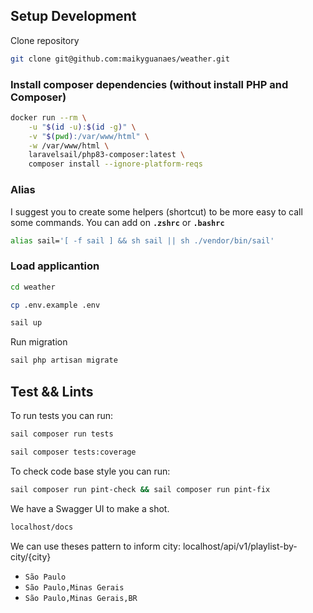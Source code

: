
## Setup Development

Clone repository

```bash
git clone git@github.com:maikyguanaes/weather.git
```

### Install composer dependencies (without install PHP and Composer)

```bash
docker run --rm \
    -u "$(id -u):$(id -g)" \
    -v "$(pwd):/var/www/html" \
    -w /var/www/html \
    laravelsail/php83-composer:latest \
    composer install --ignore-platform-reqs
```
### Alias
I suggest you to create some helpers (shortcut) to be more easy to call some commands.
You can add on **`.zshrc`** or **`.bashrc`**

```bash
alias sail='[ -f sail ] && sh sail || sh ./vendor/bin/sail'
````
### Load applicantion

```bash
cd weather

cp .env.example .env

sail up
```
Run migration

```bash
sail php artisan migrate
```
## Test && Lints

To run tests you can run:
```bash
sail composer run tests
```
```bash
sail composer tests:coverage
````
To check code base style you can run:
```bash
sail composer run pint-check && sail composer run pint-fix
```

We have a Swagger UI to make a shot.
```bash
localhost/docs
```

We can use theses pattern to inform city: localhost/api/v1/playlist-by-city/{city}
- `São Paulo`
- `São Paulo,Minas Gerais`
- `São Paulo,Minas Gerais,BR`
